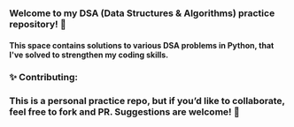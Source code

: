 ### Welcome to my DSA (Data Structures & Algorithms) practice repository! 🌟

#### This space contains solutions to various DSA problems in Python, that I've solved to strengthen my coding skills.


### ✨ Contributing: 
### This is a personal practice repo, but if you’d like to collaborate, feel free to fork and PR. Suggestions are welcome! 🤝 

